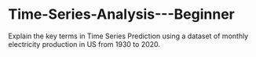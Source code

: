 # Time-Series-Analysis---Beginner
Explain the key terms in Time Series Prediction using a dataset of monthly electricity production in US from 1930 to 2020. 
